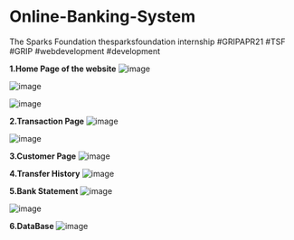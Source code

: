 # Online-Banking-System
The Sparks Foundation thesparksfoundation internship #GRIPAPR21 #TSF #GRIP #webdevelopment #development

**1.Home Page of the website**
![image](https://user-images.githubusercontent.com/75359203/114749240-5ac9ba80-9d70-11eb-919f-14787ed57b2d.png)

![image](https://user-images.githubusercontent.com/75359203/114749603-ba27ca80-9d70-11eb-8a1d-fc159ea4643f.png)

![image](https://user-images.githubusercontent.com/75359203/114749719-d7f52f80-9d70-11eb-8954-8a707195d217.png)

**2.Transaction Page**
![image](https://user-images.githubusercontent.com/75359203/114911083-4652f400-9e3c-11eb-94a9-b7ff2ad66800.png)

![image](https://user-images.githubusercontent.com/75359203/114911184-5cf94b00-9e3c-11eb-8ec9-6b1061caa41b.png)

**3.Customer Page**
![image](https://user-images.githubusercontent.com/75359203/114911283-7bf7dd00-9e3c-11eb-9bb6-1c8674c2e08e.png)

**4.Transfer History**
![image](https://user-images.githubusercontent.com/75359203/115206203-fa43d000-a117-11eb-92a4-cffa80a51dd8.png)

**5.Bank Statement**
![image](https://user-images.githubusercontent.com/75359203/114911917-0cceb880-9e3d-11eb-8c9c-7a3a880c4277.png)

![image](https://user-images.githubusercontent.com/75359203/114911981-1bb56b00-9e3d-11eb-8b47-a57b8e8c1fc9.png)

**6.DataBase**
![image](https://user-images.githubusercontent.com/75359203/114751709-1ab80700-9d73-11eb-94ae-4019155c5b6f.png)
